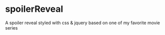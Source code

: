 # spoilerReveal
A spoiler reveal styled with css &amp; jquery based on one of my favorite movie series
